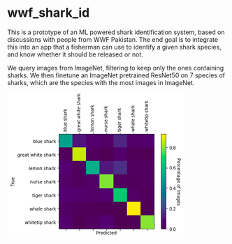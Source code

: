 # wwf_shark_id

This is a prototype of an ML powered shark identification system, based on discussions with people from WWF Pakistan.
The end goal is to integrate this into an app that a fisherman can use to identify a given shark species, and know whether it should be released or not.

We query images from ImageNet, filtering to keep only the ones containing sharks. We then finetune an ImageNet pretrained ResNet50 on 7 species of sharks, which are the species with the most images in ImageNet.

![alt text](figures/confusion_matrix_sharks.png)
